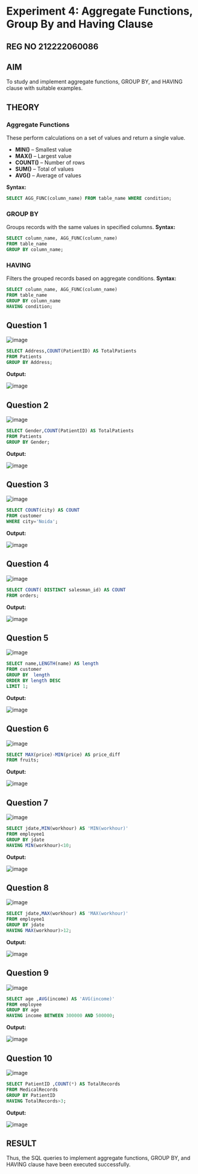 # Experiment 4: Aggregate Functions, Group By and Having Clause
## REG NO 212222060086
## AIM
To study and implement aggregate functions, GROUP BY, and HAVING clause with suitable examples.

## THEORY

### Aggregate Functions
These perform calculations on a set of values and return a single value.

- **MIN()** – Smallest value  
- **MAX()** – Largest value  
- **COUNT()** – Number of rows  
- **SUM()** – Total of values  
- **AVG()** – Average of values

**Syntax:**
```sql
SELECT AGG_FUNC(column_name) FROM table_name WHERE condition;
```
### GROUP BY
Groups records with the same values in specified columns.
**Syntax:**
```sql
SELECT column_name, AGG_FUNC(column_name)
FROM table_name
GROUP BY column_name;
```
### HAVING
Filters the grouped records based on aggregate conditions.
**Syntax:**
```sql
SELECT column_name, AGG_FUNC(column_name)
FROM table_name
GROUP BY column_name
HAVING condition;
```

**Question 1**
--
![image](https://github.com/user-attachments/assets/37756c5e-7687-46bf-b4df-38f120a0869d)

```sql
SELECT Address,COUNT(PatientID) AS TotalPatients
FROM Patients
GROUP BY Address;
```

**Output:**

![image](https://github.com/user-attachments/assets/b8111711-622a-44b9-9baf-1982769bec41)


**Question 2**
---
![image](https://github.com/user-attachments/assets/ca8e9d7f-15c1-4c09-871a-56b5efa93c9e)


```sql
SELECT Gender,COUNT(PatientID) AS TotalPatients
FROM Patients
GROUP BY Gender;
```

**Output:**

![image](https://github.com/user-attachments/assets/d8f9e13b-97a3-458a-9d05-2a67538eec8a)


**Question 3**
---
![image](https://github.com/user-attachments/assets/5b696745-9698-4129-834c-0e76b988ca0f)

```sql
SELECT COUNT(city) AS COUNT
FROM customer
WHERE city='Noida';
```

**Output:**

![image](https://github.com/user-attachments/assets/9deabcd6-0385-44b3-b7b2-a5e5c1183959)

**Question 4**
---
![image](https://github.com/user-attachments/assets/c021317c-b266-4f21-88a8-d82444011b5e)


```sql
SELECT COUNT( DISTINCT salesman_id) AS COUNT
FROM orders;
```

**Output:**

![image](https://github.com/user-attachments/assets/2c56ef5c-d9a2-43ea-a541-09b291032c24)


**Question 5**
---
![image](https://github.com/user-attachments/assets/9c14c94a-6504-48bd-a4ce-eabf3be32bc2)

```sql
SELECT name,LENGTH(name) AS length
FROM customer
GROUP BY  length 
ORDER BY length DESC 
LIMIT 1;
```

**Output:**

![image](https://github.com/user-attachments/assets/396bdc11-a18c-4f25-861e-05b0ac51a8da)


**Question 6**
---
![image](https://github.com/user-attachments/assets/6524f3f8-64f0-4c00-9b3b-2b1cf3c40b3c)


```sql
SELECT MAX(price)-MIN(price) AS price_diff
FROM fruits;
```

**Output:**

![image](https://github.com/user-attachments/assets/6b3ddfad-ffe6-4a97-89a0-f2b803ddd718)


**Question 7**
---
![image](https://github.com/user-attachments/assets/13356315-b299-420f-8d63-f98558b3a471)

```sql
SELECT jdate,MIN(workhour) AS 'MIN(workhour)'
FROM employee1
GROUP BY jdate
HAVING MIN(workhour)<10;
```

**Output:**

![image](https://github.com/user-attachments/assets/997f296e-04ad-491a-b3e2-4cc48fc30df4)

**Question 8**
---
![image](https://github.com/user-attachments/assets/0cb64f5c-f775-4f4b-b2ab-099c2c756508)

```sql
SELECT jdate,MAX(workhour) AS 'MAX(workhour)'
FROM employee1
GROUP BY jdate
HAVING MAX(workhour)>12;
```

**Output:**

![image](https://github.com/user-attachments/assets/cb1f3d0e-613e-4d7a-be3b-b44beab9eb21)


**Question 9**
---
![image](https://github.com/user-attachments/assets/cdb6d600-11f6-4da5-b5c7-cf37cade5d43)


```sql
SELECT age ,AVG(income) AS 'AVG(income)'
FROM employee
GROUP BY age
HAVING income BETWEEN 300000 AND 500000;
```

**Output:**

![image](https://github.com/user-attachments/assets/adc84741-0377-4e65-aa20-dc3abe953a69)


**Question 10**
---
![image](https://github.com/user-attachments/assets/154b2c82-1f16-427e-981d-912e5a874dcc)


```sql
SELECT PatientID ,COUNT(*) AS TotalRecords
FROM MedicalRecords
GROUP BY PatientID
HAVING TotalRecords>3;
```

**Output:**

![image](https://github.com/user-attachments/assets/f94cd074-7f85-4a96-9810-186d24e94b7b)



## RESULT
Thus, the SQL queries to implement aggregate functions, GROUP BY, and HAVING clause have been executed successfully.
